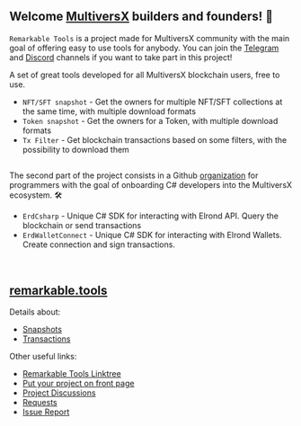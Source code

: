 ## Welcome [MultiversX](https://github.com/ElrondNetwork) builders and founders! 👋

`Remarkable Tools` is a project made for MultiversX community with the main goal of offering easy to use tools for anybody. You can join the [Telegram](https://t.me/RemarkableTools) and [Discord](https://discord.io/RemarkableTools) channels if you want to take part in this project!

A set of great tools developed for all MultiversX blockchain users, free to use.
- `NFT/SFT snapshot` - Get the owners for multiple NFT/SFT collections at the same time, with multiple download formats
- `Token snapshot` - Get the owners for a Token, with multiple download formats
- `Tx Filter` - Get blockchain transactions based on some filters, with the possibility to download them

## 
The second part of the project consists in a Github [organization](https://github.com/RemarkableTools) for programmers with the goal of onboarding C# developers into the MultiversX ecosystem. 🛠️

- `ErdCsharp` - Unique C# SDK for interacting with Elrond API. Query the blockchain or send transactions
- `ErdWalletConnect` - Unique C# SDK for interacting with Elrond Wallets. Create connection and sign transactions.

&nbsp;
## [remarkable.tools](https://remarkable.tools)

Details about:
- [Snapshots](https://github.com/RemarkableTools/remarkable.tools/wiki/Snapshot)
- [Transactions](https://github.com/RemarkableTools/remarkable.tools/wiki/Transactions)

Other useful links:
- [Remarkable Tools Linktree](https://linktr.ee/remarkabletools)
- [Put your project on front page](https://github.com/RemarkableTools/remarkable.tools/discussions/2)
- [Project Discussions](https://github.com/RemarkableTools/remarkable.tools/discussions/1)
- [Requests](https://github.com/RemarkableTools/remarkable.tools/discussions/3)
- [Issue Report](https://github.com/RemarkableTools/remarkable.tools/issues)
